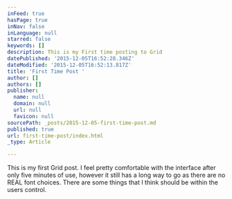 ```yaml
---
inFeed: true
hasPage: true
inNav: false
inLanguage: null
starred: false
keywords: []
description: This is my First time posting to Grid
datePublished: '2015-12-05T16:52:28.346Z'
dateModified: '2015-12-05T16:52:13.817Z'
title: 'First Time Post '
author: []
authors: []
publisher:
  name: null
  domain: null
  url: null
  favicon: null
sourcePath: _posts/2015-12-05-first-time-post.md
published: true
url: first-time-post/index.html
_type: Article

---
```

This is my first Grid post. I feel pretty comfortable with the interface after only five minutes of use, however it still has a long way to go as there are no REAL font choices. There are some things that I think should be within the users control.